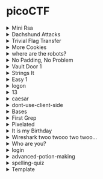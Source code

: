 # picoCTF

<details>
<summary> Mini Rsa </summary>

### Mini Rsa
- We know that e is small.
- So what we can do here is we can multiply n with integers and add c to the product like this n * i + c where i is (0,1,2,3,4....).
- Then what we can do is find the  eth root of the obatined value.
- We can then convert the eth root to hex value and see if the hex value of pico which is 7069636f is present in that if yes then we convert that to plain text.
#### Program Description
- The written [python program](./solution/mini_rsa.py) to find deciphered text.
- Functions nth_power and the nth_pow helps us to find the root. Both functions do the same thing but the nth_power takes less time as it calculates a better value for the lower limit.
- Both functions use binary search to find the root you can google it.
- To use [this](./solution/mini_rsa.py) solution just paste the value of your n, c and e value in the lower given variables and run it. 
- After runnig it please be patient it takes **Few Seconds to Print the result**.
- This solution worked for me but it might not for you because I might have made some mistake so sorry.
- flag: picoCTF{e_sh0u1d_b3_lArg3r_85d643d5}
</details>

<details>
<summary>Dachshund Attacks</summary>

### Dachshund Attacks
- To make this solution in used various resources.
- I read this wikipedia page about **[Wiener Attacks](https://en.wikipedia.org/wiki/Wiener%27s_attack)** which is the photo hint.
- To get a better understanding about how this works I saw this [video](https://www.youtube.com/watch?v=OpPrrndyYNU).
- After that I studied about what are continued fractions from this wikipedia page **[Continued Fractions](https://en.wikipedia.org/wiki/Continued_fraction#:~:text=In%20mathematics%2C%20a%20continued%20fraction,another%20reciprocal%2C%20and%20so%20on)**.
#### Program Description
- After doing the above I wrote this [python program](./solution/Dachshund_Attacks.py) to find the d values using the above [video](https://www.youtube.com/watch?v=OpPrrndyYNU&t=613s) method.
- I wrote my own solution because I was not able to use the other mentioned methods for weiner attacks on web. 
- The findConvergent methods takes in a array of all the continued fractions and gives the value of single convergent.
- The getContinuedFraction function takes a N and e value and empty array and then find all the continued fractions value and returns array with all the continued fractions.
- The getAllConvergent function loops throught the entire continued fraction array and finds all the convergents
- Then we use for loop to loop through all the value of convergents and find the k / d values.
- We ignore the values of d which are even or don't give us a whole value of the fiN = (ed -1) / k
- And the we use the quadratic equation to find the p and q values as mentioned in the [video](https://www.youtube.com/watch?v=OpPrrndyYNU&t=298s).
- To get this working paste your n, c, e value in the variables from the webshell on picoCTF website and then run it.
- This worked for me and it might not work for you because there might be some mistake i made in this so sorry.
- flag: picoCTF{proving_wiener_3899149}
</details>

<details>
<summary>Trivial Flag Transfer</summary>

### Trivial Flag Transfer
- To solve this I googled how to open the pcapng file using wire shark.
- Use wire shark to open the pcapng file and then (used internet help her ) use file > export > object > tftp to get the files.
- Save all the 6 files.
- First file is instruction txt had ceser_cipher with key 13 so did that with this [python program](./solution/trivial_Flag_transfer.py).
- Got this after pasting the contents of the instructions file TFTPDOESNTENCRYPTOURTRAFFICSOWEMUSTDISGUISEOURFLAGTRANSFER.FIGUREOUTAWAYTOHIDETHEFLAGANDIWILLCHECKBACKFORTHEPLAN
- The above decipherd text read as TFTP DOESNT ENCRYPT OUR TRAFFIC SO WE MUST DISGUISE OUR FLAG TRANSFER. FIGURE OUT A WAY TO HIDE THE FLAG AND I WILL CHECK BACK FOR THE PLAN.
- Then I opened the plan file in the notepad found some text just again ran the ceaser cipher on it. 13 was the key.
- Got this IUSEDTHEPROGRAMANDHIDITWITH-DUEDILIGENCE.CHECKOUTTHEPHOTOS
- Which reads as I USED THE PROGRAM AND HID IT WITH - DUE DILIGENCE. CHECKOUT THE PHOTOS
- Opened archive of program.deb using 7 zip the saw a lot of steghid and a readme on it.
- Googled it to find it is a program to hide date in files.
- Installed steghide on wsl using sudo apt-get install steghide.
- Used the command steghide --extract -sf picture3.bmp  given in the readme in archive. 
- Then got error. Googled to find that we need to use a parapharase. With further googling found that paraphrase is  DUEDILIGENCE.
- Got paraphrase hint from a ctf write up.
- Got flag.txt.
- flag: picoCTF{h1dd3n_1n_pLa1n_51GHT_18375919}
</details>

<details>
<summary>More Cookies</summary>

### More Cookies
- Looking at the title which is cookies opened the developer tools > applications > cookies 
- Saw a long text thing in value which looked like base64. Tried converting it ascii. It was all gibberish.
- Ran Ceaser Cipher([here](./solution/trivial_Flag_transfer.py)) on it nothing happened just gibberish.
- Looked up the first hint which is **[Homomorphic encryption](https://en.wikipedia.org/wiki/Homomorphic_encryption)**.
- This encryption is such that we can do operations on the encrypted form of data. The result of the operation is also encrypted. When this result is decrypted it is same as if the operation is performed on the decrypted original data.
- Googled 'Homomorphic encryption + cookies' found a ctf writeup which mentioned that there are words which capital letters in the problem description Cookies, Be Client. It also mentioned about CBC bit flip.
- Googled what is CBC. Watched this example of CBC encryption [video](https://www.youtube.com/watch?v=_aZQFXnnoO4). Got the basic understanding of what we do in CBC.
- Watched one more [video](https://www.youtube.com/watch?v=Rk0NIQfEXBA). Understood that CBC is a mode of operation. Other modes of operation are EBC and Conter mode.
- Google CBC bit flip. Read this [article](https://bernardoamc.com/cbc-bitflipping-attack/#:~:text=Bitflipping%20Attack,in%20the%20next%20ciphertext%20block.) and [this](https://resources.infosecinstitute.com/topic/cbc-byte-flipping-attack-101-approach/). Both have examples describing what happens in bitflip attack but I did not understand either of them.
- Read [this](https://github.com/HHousen/PicoCTF-2021/tree/master/Web%20Exploitation/More%20Cookies) and got the understanding why we are trying to CBC bit flip attack. This writeup suggested to read this [article](https://crypto.stackexchange.com/questions/66085/bit-flipping-attack-on-cbc-mode/66086#66086) which explain in detail what happens in CBC bit flip attack.
- Then I copied the code and tried to make it run and understand what the code is doing.
- Watched this [video](https://www.youtube.com/watch?v=i9KiOjeE-VY) and followed his solution.
- The problem was that running for the 0th postion was taking a long time and also connection was timing out.
- So I increased the char_postion to 12 seeing that the solution is at 13 postion.
- flag: picoCTF{cO0ki3s_yum_82f39377}
</details>

<details>
<summary>where are the robots?</summary>

### Where are the robots
- Doing the usual inspection of the source style thing in the dev tools.
- In cookies found things looking like base64 encoded.
- Nothing useful in the decoded base64.
- Looked the hint understood nothing.
- Googled about the challenge. Found that we need to find the **robots.txt** file.
- **Robots.txt** file tells search engine web crawlers to not index the page that are not meant for public view.
- Watched this [video](https://www.youtube.com/watch?v=pdMMq64D0OU).
- type "robots.txt" the url of the challenge website.
- get .html link paste that in the place of robots.txt in the url
- flag: picoCTF{ca1cu1at1ng_Mach1n3s_1bb4c}
</details>

<details>
<summary>No Padding, No Problem</summary>

### No Padding, No Problem

#### Wrong Approach
- First thing I did was to go back to [mini_rsa.py](/solution/mini_rsa.py) file and then read the personal notes to get a idea of how to encode a text using RSA.
- Since we have n and e so we can encode the text. Since in the challenge it is mentioned that no padding which might mean that the text is encoded as it is.
- From [mini_rsa](/solution/mini_rsa.py) we know that the length of the ciphered text is double of the deciphered text.
- We know that the total length of the ciphered text in this problem is 308 so the length of the deciphered text may be 308 / 2 = 154.  
- So we are going to take the text 'picoCTF{' and add bunch of space (ASCII = 32) so that the length of the string to be encoded is 153 and then at the end we will add }. The process of the encoding can be seen in [no_padding_no_problem.py](/solution/no_padding_no_problem.py) in function encodeInRsa.
- What ever you read above is not true since the length of the cipher text is reduced to 307 as seen when the program ran.

#### Correct Approach
- What I did not see that we can give it the ciphered text to decrypt?
- So I gave it 0 and 1. I would have raised it to power d but the answer would have been 0 and 1 respectively. 
- When entered 2 it returned a decrypted_value. Since we have n and the decryption of the 2, we might be able to find the d. decrypted_value = (2 ** d) % n.
- The d value can be found using two approach described below.
- Created a function findPowerOf2 in [no_padding_no_problem.py](/solution/no_padding_no_problem.py) that take in a number and returns the value of the power to which 2 should be raised to get that number.
- Or can directly run a while loop raising 2 to power 1,2,3.. and so on and mod with n till we get the decrypted_value when we enter 2. Tried this uptil 1500000.
- I tried both of the 2 ways but even after large number of iterations no answer was coming. 
- Googled about the problem.
- Read [this](https://ctftime.org/writeup/32010) solution which suggested to give the program to decrypt c+n value. I did not understand why this will work.
- Then read [this](https://github.com/Dvd848/CTFs/blob/master/2021_picoCTF/No_Padding_No_Problem.md) solution which mentioned that the unpadded RSA is homomorphic which we have read about in the the **More Cookies** challenge.
- Homomorphic encryption is such that when any operation is performed on the encrypted text and then if this is decrypted it will be same as if the operation is performed on the decrypted text.
- And on reading the [second](https://github.com/Dvd848/CTFs/blob/master/2021_picoCTF/No_Padding_No_Problem.md) solution we see how the use the homomorphic property.
- Used the first solution to get the result. I did not understand why the first method works.
- flag: picoCTF{m4yb3_Th0se_m3s54g3s_4r3_difurrent_0801973}
</details>

<details>
<summary>Vault Door 1</summary>

### Vault Door 1
- On reading the program understood that if I enter a password with length less than 8 the program will break, since it is taking the substring of password from letter 8.
- On examining the checkPassword function we can put all the letter in the respective index position to obtain the thing which is probably the flag.
- I wrote this small [python program](/solution/vault_door_1.py) to obtain the flag. I am sorry if I did not use the regular expression correctly.
- flag: picoCTF{d35cr4mbl3_tH3_cH4r4cT3r5_f6daf4}
</details>

<details>
<summary>Strings It</summary>

### Strings It
- Downloaded the file and opened it online [hex editor](https://hexed.it/). Saw that it is a elf file.
- The problem mentioned to not run the file. I don't know how to run the file.
- Looked at the hint. Hint opens a page to the strings command. 
- Run the strings command on the strings file. See a lot of lines of string that look like base 64 encoded. Try to decode a few using copy paste and python. Get error incorrect padding.
- Used the strings command on the strings file and created the file.txt out of the output of the strings command. strings strings >> file.txt.
- Opened the file.txt in nano and tried to ctrl + w to find the picoCTF. But doing this on the browser shell closed the window.
- So googled about the challenge and found we can use command grep to find the picoCTF in the file.txt.
- command cat file.txt | grep picoCTF
- flag: picoCTF{5tRIng5_1T_7f766a23}
</details>

<details>
<summary>Easy 1</summary>

### Easy 1
- wget the table.
- Encrypted flag: UFJKXQZQUNB key: SOLVECRYPTO
- Google about the one time pad. Read the [wikipedia article](https://en.wikipedia.org/wiki/One-time_pad) on it mainly the example section.
- When you read the example you will get the idea of how to decrypt the flag.
- I made this small [program](/solution/easy_1.py) to decrypt flag. You just have to enter the encrypted flag and the key when you run the program.
- flag: picoCTF{cryptoisfun}
</details>

<details>
<summary>logon</summary>

### logon
- Logged in using joe. Did not enter the password. Success you have logged in but no flag happened.
- Logged in as joe using password as password. Success you have logged in but no flag happened.
- Looked at the cookies. Saw cookies admin, username, password, __cf_bm, PHPSESSID.
- __cf_bm is something related to bots and PHPSESSID is some kind of session id.
- admin was false. Tried setting it to true. Nothing useful happened.
- Looked at the hint. 
- Logged in as human with password as password. Success you have logged in but no flag happened.
- Then realized if the joe is case sensitive. Logged in as Joe with no password gave an error "I'm sorry Joe's password is super secure. You're not getting in that way.
"
- Tried logging in as Joe this time with password as password. Same above error.
- Logged in as human and then clicked home and then tried logging in as Joe smae as above error.
- Googled about the problem.
- Saw this [video](https://www.youtube.com/watch?v=6IHI0teB7ek). Realized that what I did with the admin cookie previously was correct what I did wrong was not make T capital in True.
- flag: picoCTF{th3_c0nsp1r4cy_l1v3s_0c98aacc}
</details>

<details>
<summary>13</summary>

### 13
- This might be a ceaser cipher with key 13.
- Used the [trival_flag_transfer.py](./solution/trivial_Flag_transfer.py) program as there is ceaser cipher in there.
- The program will print the decipherd text for all the 26 key. The key here is most probably 13.
- flag: picoCTF{not_too_bad_of_a_problem}
</details>

<details>
<summary>caesar</summary>

### Caesar
- Here we are given a message in it's encrypted form. 
- Tried ceaser cipher on it using the [trival_flag_transfer.py](/solution/trivial_Flag_transfer.py)
- Got all the 26 rotations. Tried looking through them if any of then are meaningful phrases.
- This phrase looked meaningful "crossingtherubicondjneoach".
- Submitted it and it was the flag.
- flag: picoCTF{crossingtherubicondjneoach}
</details>

<details>
<summary>dont-use-client-side</summary>

### dont-use-client-side
- Opened the link and went to source.
- Saw that the password verfication was done in function veify. 
- And there was the flag in some form of jumbled form.
- verify function was selecting the element with id pass and getting it's value.
- Then it was checking if the substring 0 to 4 is pico. It is at a single time checking 4 characters. And similary if we calculate the value of the start and end in substring we can piece together the flag.
- We can look at the start index of the substring method in order of 0, split, split*2, split*3 and so on. And then put the value to which these substring are compared in order to get the flag.
- Or you can also use this [program](./solution/dont_use_client_side.py) to piece the flag together. All you have to do is paste in all the if conditions in the verify function in the source. If the program does not work for you sorry.
- Sorry if used something in the regex worngly.
- flag: picoCTF{no_clients_plz_b706c5}
</details>

<details>
<summary>Bases</summary>

### Bases
- Looking at the string in the problem description. It looks like base64 encoded.
- One can use this [program](./solution/bases.py) or [this online base 64 decoder](https://www.base64decode.org/) to decode the string.
- Just run the program and enter the encoded string and output is the flag value.
- picoCTF{l3arn_th3_r0p35}
</details>

<details>
<summary>First Grep</summary>

### First grep
- I have already read about this command while doing the previous problems.
- I helps us to find the patterns in files. I can do a lot more but I know only the basic stuff about it.
- One can read about grep by typing **man grep** in webshell.
- Typed this in webshell **grep picoCTF file**.
- flag: picoCTF{grep_is_good_to_find_things_5af9d829}
</details>

<details>
<summary>Pixelated</summary>

### Pixelated
- Downloaded the 2 images on to my computer looked at them both were like noise on old TV Screen but coloured.
- Looked at their size on disk but it was not large so no nothing in the zip format stored in them.
- Looked at the first hint which ahd a link to wikipedia article on [Visual Cryptography](https://en.wikipedia.org/wiki/Visual_cryptography). Read it.
- In the example section the article talks about how we can change the pixel values so that when the 2 images are stacked on top of each other we will get the original image.
- Looked at the second hint which also talked about stacking the 2 images.
- Tried to stack images using gimp and playing with different modes. Nothing useful happened.
- Google about the problem. Found [this](https://picoctf2021.haydenhousen.com/cryptography/pixelated) writeup which had [this](https://github.com/HHousen/PicoCTF-2021/blob/master/Cryptography/Pixelated/script.py) script. 
- The above script was using some libraries I did not understand what those libraries were doing.
- Watched [video](https://www.youtube.com/watch?v=e7Yx2nxGcqU) on the problem. What we actually have to do is to add the 2 images. Like add the red, blues and greens. Same as the wikipedia article but it was with black and white.
- I have read about manipulating images in the book **Automate the boring stuff with python** in [chapter 19](https://automatetheboringstuff.com/2e/chapter19/). So I went there to refresh a few things.
- After reading the chapter 19 created the [program](/solution/pixelated.py) to get the flag. Before running the program make sure that you have pillow module installed on your system.
- In the program we are using the module pillow about which you can find more at [here](https://pypi.org/project/Pillow/).
- flag: picoCTF{da8fcef8}
</details>

<details>
<summary>It is my Birthday</summary>

### It is my Birthday
- Opened the website went straight to the cookies section.
- Uploaded a single file gave error file too large.
- Uploaded no file and gave error no file.
- Created a file with 1 as the content and uploaded same in both gave error files are not different and no change in the cookie.
- Created another file with 2 as the content and uploader 1 in first and 2 in the other and gave error MD5 don't match.
- Added a invisible space to the pdf as content 1 got same error MD5 hashes don't match.
- Googled the MD5 hashes of pdf. Read [this](https://cs.indstate.edu/~fsagar/doc/paper.pdf).
- MD5 hashes is used to verify the file downloaded from server is same or not. This is done by creating MD5 on the server and then when file is downloaded if both are same then file is ok. 
- MD5 is not collision free which means that for two different inputs we can have same output.
- So our objective is to have 2 pdfs whoes MD5 hashes are same but they are different in some way. To have same md5 hashes we must some how use the collision thing.
- Since I have no idea on how to make pdf which are different but have same MD5 hashes I looked the hints.
- Hints mentioned to look at the category of the problem which is Web Exploitation and the second one said how many PHP sites check the rule in description. I did not understood anything from the hints.
- Googled how to make 2 pdf files with same md5 Hashes. Did not find a way to make such file.
- Then googled 2 files which have same md5 hash. Found [this](https://security.stackexchange.com/questions/21081/program-binaries-or-files-with-same-md5-hash) which has a link to [this](https://www.mathstat.dal.ca/~selinger/md5collision/) which had [link](http://web.archive.org/web/20071226014140/http://www.cits.rub.de/MD5Collisions/) to [script1](http://web.archive.org/web/20071226014140/http://www.cits.rub.de/imperia/md/content/magnus/letter_of_rec.ps) and [script2](http://web.archive.org/web/20071226014140/http://www.cits.rub.de/imperia/md/content/magnus/order.ps) with same MD5 hashes.
- I renamed those 2 files extentions to pdf.
- It worked and opened some program which had the flag.
- flag: picoCTF{c0ngr4ts_u_r_1nv1t3d_40d81ca2}
</details>
<details>
<summary>Wireshark twoo twooo two twoo...</summary>

### Wireshark twoo twooo two twoo...
- Downloaded the file onto my computer and opened it with wire shark
- Tried file > export Objects > TFTP. Nothing to export there.
- After looking here and there looked at the hints.
- Hint1: did you really find_the_flag? Looked for the find in the filter option. 
- Hint2: Look for traffic that seems suspicious.
- I don't know how to look for suspicios traffic. There was one thing highlighted in red. I did not understand what is inside it and there was no flag. 
- On scrolling down found another red highlighted thing.
- More scrolling found a request with GET method for flag in Frame 3320. Opened it nothing inside it useful.
- Since this is get request there must be a response. Careful looking under saw HTTP response with 200 status on frame 3329. It had text by side of it.
- Opened it to find the flag picoCTF{89d93dbb96a3857ac87ba0cea3c10a9e4c7b34d79b2edb463cef030d34297bd0}. Submitted it and found it was not correct.
- Looked further. And found there are many such request. There must be some way to filter these requests.
- Sorted the length. A bunch of response had 263 length. All had flags in them. It also had a red highlighted one in them which had a text/plain beside. 
- Text inside it was inform of base64 encoded. AQAAANdL16XINqtaIfPEd4oSsoqp95pLlVW4Iavm0x93mlJlUw-LqQ==/. Got error on decoding it.
- Copied the last flag picoCTF{3fe0b2788f30d9cb9f77d3b2752f13c554fe7f0e7a2883e57c8a44b34f35675c}. In correct.
- Googled how to filter the request and get the line based text. Filter data-text-lines containes "picoCTF".
- Then I exported the flags. file > export packet disections > as plain text.
- The wrote [this](/solution/wire_shark_two_two_two.py) to get all the flags. 
  - picoCTF{bfe48e8500c454d647c55a4471985e776a07b26cba64526713f43758599aa98b}
  - picoCTF{bda69bdf8f570a9aaab0e4108a0fa5f64cb26ba7d2269bb63f68af5d98b98245}
  - picoCTF{fe83bcb6cfd43d3b79392f6a4232685f6ed4e7a789c2ce559cf3c1ab6adbe34b}
  - picoCTF{711d3893d90f100c15e10ef4842abeed3a830f8237c1257cd47389646da97810}
  - picoCTF{3cf1e22d489fcfb6bb312a34f46c8699989ed043406134331452d11ce73cd59e}
  - picoCTF{b4cc138bb0f7f9da7e35085e349555aa6d00bdca3b021c1fe8663c0a422ce0d7}
  - picoCTF{41b8a1a796bd8d202016f75bc5b38889e9ea06007e6b22fc856d380fb7573133}
  - picoCTF{9812bc4be04e6f9c803152313db3da53b3dfb799bdb05aac46fa0dd0045d2fc2}
  - picoCTF{64cf3ede3736a340fdf2954be5151ce53bec291c5e48cbccb44faa529946e249}
  - picoCTF{c50d259a4e172fcb2eddbabeebd272473e4882b76c9efcd12c03ac04429d884a}
  - picoCTF{0a024b7d39603756feafa2bbaa1603b14a99eae5dcd59f1d957f511d822c8c06}
  - picoCTF{97211eec9228bb247d762527bace8b3e4ec2110c8834af12aefd3c552cdc21b2}
  - picoCTF{29679910c47d8afc737a1c21d7bf758cd3d81001bdbeec8c6f81a6ad88fdc279}
  - picoCTF{996979e9540be0fe9320e80eb6336047f8140a80830700907b99741310acf08f}
  - picoCTF{8b272a18c1005c95a420d4a0df426cb8441d29eb96210493a96fa25ac5e657aa}
  - picoCTF{e1d0a752dc71121200f4bcb1b8cc2e03e84488df229b82196afbe0045ef025c4}
  - picoCTF{0ba511844a2ab38fe0709bcdb2b8bdfeb37a0b466dc902e92062db4c2b3f455c}
  - picoCTF{dadda48e855421e14597ffc727943b57efd8c9a15d10bfd491f0390659162fb1}
  - picoCTF{f4dd87795395c74f3083f8caa4ec22d1531281554a6003d1c47c5f0370984ab6}
  - picoCTF{0f30a584680db9e70c7e1c6ca954c2f023b77f3fd2b05bd9aeee6e00dc4da5d7}
  - picoCTF{715e4d0d167e862af8825f62d3f4ff8aef20443445a06b1c68572390a2825d29}
  - picoCTF{7654ee03f31576e8ed44799fc4fa5ee053d35050000502e878d1fb8022618923}
  - picoCTF{068606b5faca0491d97a2b46fdca7f6f81acbd909ce691077fe77e03a3c0939a}
  - picoCTF{64ab681ffed33c49b5e8ae0576e22857e9a10ae30cdbee415fb514b84aa58aea}
  - picoCTF{8ae3995e726f8f2c3724e2e0522f038aba6649facd378d8965c648233d79a252}
  - picoCTF{1c125d267b5811cd25cca2d517e022270aa60f3c8461f4097c685bcca637a6a9}
  - picoCTF{824c298d14e1fe369df991af72ab0725d2e7c7d05b9655486873ccc467f4bd6b}
  - picoCTF{e1d8dd1b73d5fd7704a16c924ddee69dc6bf9beef14cc3a10142704b81f0fa07}
  - picoCTF{82d260fe0670d551347b164c54183d996c52ebeebb1ccfcc2c2ebb91268dc944}
  - picoCTF{74876fc61ebc9c902f8983979cd4c21206c69a23f0dcc0817e150dd75e446838}
  - picoCTF{49c52d1f30973f90716bbcbe3633e11cf70b9a31ed785871ccb80473302a59db}
  - picoCTF{89d93dbb96a3857ac87ba0cea3c10a9e4c7b34d79b2edb463cef030d34297bd0}
  - picoCTF{5ceacdce54c13a3fddfcfb225a00247304fbb15f29f9c90434383f277567992d}
  - picoCTF{c22a40a43ed7034bd935805f59603a46d3a1f2d6b8e31281eb0721597b6c6d62}
  - picoCTF{6071bca5da06d4f975a52357cda0cd6f0614787c1c70b1b7e1af2c7fb272d281}
  - picoCTF{65a8b141f019506feea38a119988ad645bcab1a5fa8693efdf26e1fd3cb44b4c}
  - picoCTF{d7f5cb78a895d3805601522b95d599cb6d2689c6a856e3fbee6aac2fca0c20f3}
  - picoCTF{739bb0f0aa17331819a0e942d37bfee757c8d9cd089cdfe32509027b92485213}
  - picoCTF{7a891e2c4ad0da374bc15ad7ad0ee081077dd376f06152781f780c201691713d}
  - picoCTF{a97d3ee943221888bd1157429e4a00ed5e9905a610e64664f7e36c7f5e0a4ef9}
  - picoCTF{c38d2d74dc21bbb2e3a95b52e2354ee523379cfe4f8b348c9c5b5d7bd7cb871b}
  - picoCTF{e4dc886c39a53ff118bf29041067cde48dcebb89b3dae61a8aba6187d671999a}
  - picoCTF{9fbd0d18aa1abfd289ba977ae4354b821cc74591260889afba1b0b6e7763aa31}
  - picoCTF{3fc0801bcd36336a2c030c6e5f452f5795be1d562e00411365fb64c6a2f688ef}
  - picoCTF{4aa86643eb2ddb5709725344cd0e63e6c52e35c2e64a39f3a4a0ee7bbd5d3ade}
  - picoCTF{4af8df415d17e6df99a5efddebcb33a68c0c8bf26d481eed16b5f77675030d7f}
  - picoCTF{e4f52a0d2a924906ac102a32c52ab9128bf9cd6e5294518ad3ed6748f853b0ab}
  - picoCTF{cc104e74a9f50164ee5652d168ef38a21b7a2d5e3196062e669e3a2705f1a0d3}
  - picoCTF{2aac620b0bdd2e6946d62c5d232ca32ba1f5a9d8ec82c060778b54ffeb8fbd1f}
  - picoCTF{4e55be07159def207afc142954f5673a0651d5f32f5f4090fb774d960628e352}
  - picoCTF{983e5e2703a132a49479e438bfba15ee5d02345b03d410b8163b685973937da7}
  - picoCTF{d342a46e8179de9941720c5e0eeac0d0fae9d3014d2ddcf531a7865a997b00e5}
  - picoCTF{2133904cfe757bc6c68c3e5f3749b37d67d7fa6ffb2768410be593d3fe8c4bd4}
  - picoCTF{29b726b9a57d176e1487d159474ee7e6508b66c05c526a00c942a8cebb6bb496}
  - picoCTF{7302b0dca07cd890c75e38d78d7e74d7bbf2b932f555aaf5b6754f56e778e3fc}
  - picoCTF{22e018bb8282e9d7852ed4e65f70a26524dabef78cf41e1db45c070c94621c57}
  - picoCTF{40f366ccf0f6462f5b8b1dc4d7384a62aa95565afcaad96a937b8c1f1134099b}
  - picoCTF{db38cbc215cde0d9cd52cbca2390defdb54303e998019a5c4ddaf9861b54efcb}
  - picoCTF{090fa8ec995ab9fc9f97cbe9ea36cb81c4504a3ca02466ddd207cfe7f785cb5c}
  - picoCTF{947b91a983c93217304f8e5b112e93eaf619e6a9386ab93be93a9b67e53b2fda}
  - picoCTF{a3ed2f602322f749f4cb016515e25b67749efd08ac2f2c53023596cbf0dcbd0f}
  - picoCTF{8e625859eb325d2a69934e4a44c93fcc132e813efb3fdaaa5143147678e9cbf9}
  - picoCTF{8d43c4889ee5b507d1785adfa2592f2fb3d7cf20ebf37ce46595edc46fba3f6d}
  - picoCTF{0020d021e9e38dbb5a5fa432175089d8b76e4a900618c95f8cae14fedaa45b63}
  - picoCTF{69e96b10f560a6a0656a6d950e73e41bcf4226c424bb5622839dda0c66755b14}
  - picoCTF{34c6ca47d858ab18aa2008f4ac31c31570c46186939e6b46458b19082122d4bd}
  - picoCTF{ebfcebe696b1fdbba2abb3b003165152456bd83b6ddfbf180ca366de0dec1b0c}
  - picoCTF{aa125aaeb4723f69dceaa90125a8099a6f3fe0259e068fd82dcbeb76131448bb}
  - picoCTF{80d65857d8d81a92769e8cd136376522d113c4298b331318ce7adcbf5e70104d}
  - picoCTF{00ae773ce4a4b3cf3287f072c13ec7139a74207de635de9d115087bc4f312bae}
  - picoCTF{7e808778b7250893922a17d53f10365b009a7624935850ac5c8140461e49d579}
  - picoCTF{33e80d6e9f56c1f7705c73566d347ccb32b4662171f224b6dfcb6c8fce4f1601}
  - picoCTF{5d921ffbe2709ba82d09603a095530aedae41ab96fd052140cbc64319b7ab0ac}
  - picoCTF{977b385d5dd6abde9cb89ee940b5cfb7179d73d989c6993346d278bff003c154}
  - picoCTF{ca7d3b029817de8f318d8fa521ad1b569f4e8a37358373193522cc7f5628ed49}
  - picoCTF{a820680ab6444b1daf5281192f337aefb4aa95a313c9f270804ef7826ecc298c}
  - picoCTF{998d01dadf1b44eb4ec7b7e8fa11f11bcd2d7d86f3f9e4966dde22d4a84ca113}
  - picoCTF{cb8fe3ec65f890e2f0570c98c4edd3fe4115bc059ac2afb39300c7b66f2302c4}
  - picoCTF{bc2af8cbe0ae0befdd28b14412295243354cd3c7cc74e88d8facb2fd5e6ef34d}
  - picoCTF{09082a0313e16fc36f8076ff86e54e83048a8568f5c2294fea5fb3bcd212e7f2}
  - picoCTF{2386746aeb258914349dc81a85cb5de72e47930c7f11759b4ad9f864efa7b5aa}
  - picoCTF{173306d7b886423d9f79d3d0d05209807ae7b83c445931319830e4e0ad2d2f09}
  - picoCTF{6cb98e2295bbe1f15fd8b8b5908de360d386b98a0ce7e0407e001b453b05be22}
  - picoCTF{132e643c8fdadb54c366072cb33940411fcfd355209fc1ce9b2022ad1cd1b060}
  - picoCTF{044ffca72f0f191b0715ff1a9bff182c810cb2786370cbf8cdc1943c2e7aedf6}
  - picoCTF{b278104c2602442e3db401749c30527d80ba560f9a02c939cb4ff6ea189a140d}
  - picoCTF{7282e048d6d32383b65f3a03b1101219ac73f7f538446b78d1b2b334e0985447}
  - picoCTF{98406c4acbf0f57b3ccbc923aab5a603d70f86d507f422d9bd8656398f53433e}
  - picoCTF{3fe0b2788f30d9cb9f77d3b2752f13c554fe7f0e7a2883e57c8a44b34f35675c}
- Then I read the first hint and understood that all my above things are wrong. Since none of those are flags.
- Again I looked at all the red highlighted things found the one with the base64 encoded text. Did not find the flag.
- Googled the problem. Found [this](https://github.com/Dvd848/CTFs/blob/master/2021_picoCTF/Wireshark_twoo_twooo_two_twoo.md) writeup. This person also found all those flags we found and none worked.
- He also found the base64 encoded string which was flag for him but for me it is not converting into the string.
- Watched this [video](https://www.google.com/search?q=Wireshark+twoo+twooo+two+twoo...&rlz=1C1ONGR_enIN985IN985&sourceid=chrome&ie=UTF-8#fpstate=ive&vld=cid:0dd079bc,vid:mQB_yoAY0gg). He solved the problem with the cmd and I did not understand much.
- Watched this [video](https://www.youtube.com/watch?v=jDY6nW4yNBM). In the video we narrow the things down to the dns query made to destination 18.217.1.57. 
- In the video what we are told is that the data is being sent throught the dns queries little by little in base64 encoded form. And this might be really our flag.
- The text is at the front of .redherring.com
- The base64 encoded text is cGljb0NU RntkbnNf M3hmMWxf ZnR3X2Rl YWRiZWVm fQ==
- I took all those chunks and took to online base64 decoder. Got a flag.
- flag: picoCTF{dns_3xf1l_ftw_deadbeef}
</details>

<details>
<summary>Who are you?</summary>

### Who are you?
- Opened the website. Found no buttons to interact.
- A gif load with text wait a minute who are you? 
- There is script in the source with click event listener on element with class close. On click it will select myAlert element and alert close. But there is no button to click on page.
- Looked at the hint: It ain't much, but it's an RFC https://tools.ietf.org/html/rfc2616
- This is a document on HTTP/1
- Looked in the cookie section nothing found.
- Googled the challenge. Watched [this](https://www.youtube.com/watch?v=su1XD3x5k_E) and [this](https://www.youtube.com/watch?v=lldA9BDjZyw) video.
- Did not understand anything form the 1st video.
- Second video told RFC stands for Request for comments.
- Read [this](https://ctftime.org/writeup/26905) write up. And followed it with the various links it has.
- The site mentions it allows only pico browsers user. So we need to use the header user-agent with value PicoBrowser. User-agent header tells the server the application name of the user in this case PicoBrowser. command used here: **wget --user-agent="PicoBrowser" http://mercury.picoctf.net:39114/**
- We get a index.html file on cat it we see I don't trust users from another site. [Writeup](https://ctftime.org/writeup/26905) suggest us to use referer header here. Referer header contains the partial or full url of the site from which the resource has been requested. This tell the server that where the resource is being used. command here used: **wget --user-agent='PicoBrowser' --referer='http://mercury.picoctf.net:39114/' http://mercury.picoctf.net:39114/**
- We get another index.html. On cat it we see Sorry this site only worked in 2018. [Writeup](https://ctftime.org/writeup/26905) suggest us to use Date header here. Date and time header tells the server at which date and time the request was originated. So here we need to set some date in the year 2018. command used here: **wget --user-agent='PicoBrowser' --referer='http://mercury.picoctf.net:39114/' http://mercury.picoctf.net:39114/ --header='Date: 2018'**
- We get another index.html which says that I don't trust users which can be tracked. [Writeup](https://ctftime.org/writeup/26905) suggest us to use DNT header here. It tells the server that user prefers not to be tracked. command used here is: **wget --user-agent='PicoBrowser' --referer='http://mercury.picoctf.net:39114/' http://mercury.picoctf.net:39114/ --header='Date: 2018' --header='DNT: dnt'**
- We get another index.html which say this site is only for people form sweden. [Writeup](https://ctftime.org/writeup/26905) suggest us to use X-Forwarded-For header here. When user requests something directly form the server the user IP address is written in server logs. But if there are proxies in connection then the ip address of the final proxy is passed to the server which of no use for the server. So to pass a more useful IP address of the client X-forwarded-for header is used. [Writeup](https://ctftime.org/writeup/26905) also suggests us to find a swedish IP address. I used this 31.3.152.55. Command used here is: **wget --user-agent='PicoBrowser' --referer='http://mercury.picoctf.net:39114/' http://mercury.picoctf.net:39114/ --header='Date: 2018' --header='DNT: dnt' --header="X-Forwarded-For: 31.3.152.55"**
- We get anohter index.html file which says that we are from sweden but don't speak swedish. [Writeup](https://ctftime.org/writeup/26905) suggest us to use Accept-language header here. This header tells the server about the local language that the user prefers. The value of this header is set by browser depending on the language of the user-interface. Command user here: **wget --user-agent='PicoBrowser' --referer='http://mercury.picoctf.net: http://mercury.picoctf.net:39114/ --header='Date: 2018' --header='DNT: dnt' --header="X-Forwarded-For: 31.3.152.55" --header="Accept-language: sv"**
- We get another index.html which has the flag.
- flag: picoCTF{http_h34d3rs_v3ry_c0Ol_much_w0w_20ace0e4}
</details>

<details>
<summary>login</summary>

### login
- Description: My dog-sitter's brother made this website but I can't get in; can you help?
- Open the website and open the cookies in the developer tools thing.
- Type in random username and password. Nothing happening to the cookies.
- Open the source. Find the Script in the index.js.
- Script is asynchronous. Don't Know what is happening to the promise. It waits for the window to load then selects the form element and adds a submit eventListener to it and  prevents the default behaivour of the submit button. creates a r variable to store some values to select the input fields in the form and get their values.
- After getting the values from the input fields it base64 encodes them and then removes the padding = with nothing.
- So the in base64 encoded with some padding at end which is been replaced username: "YWRtaW4" password: "cGljb0NURns1M3J2M3JfNTNydjNyXzUzcnYzcl81M3J2M3JfNTNydjNyfQ"
- Further in the script we see that our flag is base64 decoded form of the password. But we cannot directly decode the thing since there might be some padding which has been replace with a empty string and will get error if try to do it.
- I created this small python [program](/solution/login.py) run it and then input the password [here] and you will get the flag.
- flag: picoCTF{53rv3r_53rv3r_53rv3r_53rv3r_53rv3r}
</details>

<details>
<summary>advanced-potion-making</summary>

### advanced-potion-making
- Downloaded the file. I had no extension.
- Opened the file in [online hex editor](https://hexed.it/). Saw the IHDR word in the hex editor googled it found [PNG Wikipedia page](https://en.wikipedia.org/wiki/PNG).
- This might be some kind of PNG file which is changed in some way. I have now idea of how to figure it out. There are no hints also.
- Looked at the initial few hex digits they were different from what was shown in the wikipedia file format.
- It might be that the initial bits are changed as they were also changed in one of the previous challenges.
- I also noticed in the hex editor is that there is a lot of XT kind of symbols in the beginning and similarly L2U kind of symbols at the end of the file. My guess is that the file has been padded with some kind of data.
- Googled the problem.
- Found this [writeup](https://www.ctfwriteup.com/picoctf/picomini-by-redpwn/forensics) which had changed the bits. I also did the same using the wikipedia page.
- Opened the file in the paint. I was all red colour and no flag was there.
- The next step in the ctf write up is to use stegsolve to find the flag.
- Watched this [video](https://www.youtube.com/watch?app=desktop&v=MJK6rvOSPPE)
- I was not able to understand any of their solution with all the color change and the stegsolve things.
- So I wrote my own [solution](/solution/advanced_potion_making.py) and provided the explanation. 
### Program Description
- **Objective**
    - We know that the flag is hidden in the image. 
    - But the pixel value of the flag is very similar to the background color. 
    - So what we have to do is to make the difference between the flag pixel value and the background color very large. 
    - It is like flag is written on a 'white paper' with 'almost white ink'. 
    - So we have to do is to make the 'white paper' black and 'almost white ink' completely white. 
    - We cannot do this with naked eye but a computer can do this since it works with pixel value.
- **My Approach**
    - What I did is that I first is to run to through all the individual pixel of the image and store the pixel value of the unique pixel with number of times they occured in the image.
    - Then run through the individual pixel of the image again and find the percentage of this pixel value present in the image using the our previous recorded value of the number of times the various pixel occured in the image.
    - If the percentage of the current pixel is more than 50% then this is a background pixel and we store a black pixel in the new image at the same position
    - If the precentage of the current pixel is less than 50% we store a white pixel at the same position in the new image.
    - After doing the above we store the new image on the disk.
- **Instructions**
    - To run my [solution](/solution/advanced_potion_making.py) you will have to make few setups.
    - You need to have pip installed in the computer. You can find more about it [here](https://pypi.org/project/pip/).
    - Using pip install the pillow module. You can find the instructions to do so [here](https://pillow.readthedocs.io/en/latest/installation.html).
    - Now you have to do is take the uncorrupted copy of the image in a folder.
    - Name the folder to "solution" else change path in the program.
    - Name the image as 'image.png'
    - Then run the program.
    - You will get a new image with name ["image_with_flag.png"](/flag_images/image_with_flag.png).
    - **Sorry** if this solution does not work for you.
- flag: picoCTF{w1z4rdry}
</details>

<details>
<summary>spelling-quiz</summary>

### spelling-quiz
- Downloaded the file to my system.
- Unzip to find 3 files encrypt.py, flag.txt, study-guide.txt
- Opened the encrypt.py.
- Seeing the various things in program we try to run the program in piece form and try to understand what it is doing.
- On looking at the first files variables I googled what does a for loop inside a list do and found this [stackoverflow post](https://stackoverflow.com/questions/11479392/what-does-a-for-loop-within-a-list-do-in-python). This post has examples which explains very nicely what the for loops do.
- os.walk(path) is a method which take a path as argument and then loops through all the file and subfolders in that path and all the files and folder in the subfolder. It basically travels all of the directory tree.
- You can find a very good explanation of os.walk() in the book **Automate the boring stuff with python** chapter 10.
- In the program encrypt.py the loops in files list are going through all the files of the current directory and checking the specific file is a .txt file if so then they are storing the realtive path of that file in the files list.
- In next line we are storing english alphabets as list in variable alphabet.
- We are then shuffling the alphabet list and stroing the shuffled list in the variable shuffled using **[walrus operator](https://medium.com/mlearning-ai/when-and-why-to-use-over-in-python-b91168875453#:~:text=The%20walrus%20operator%20is%20denoted,the%20processing%20of%20large%20data.)**. 
- It then creates a dictionary form alphabet and shuffled list.
- It then loops through all the .txt file in the list files
- Reads all the text in each file and then replaces all the characters using the key value pairs in the dictionary and then writes it back into the original file. Like for key 'a' in dictionary the value may be 'm' depending on the shuffle then the after encryption all the a in the text file will be replaced by m. 
- The character in the file is not present in the text it is kept as it is.
- The value which is stored in variable encrypted is written in a fancy way. I have written it's simplified form below.

```
    encrypted_list = [];
    for c in text:
        if c in dictionary:
            encrypted_list.append(dictionary[c])
        else:
            encrypted_list.append(c);
    encrypted = "".join(encrypted_list);
```

- The value stored in the variable encrypted is then written in the file.
- So now I understand how the things are getting encrypted it is time to get the flag.
- File flag.txt has our flag in the encrypted form.
- study-guides.txt has bunch of string which are encrypted.
- I was looking at the strings and saw this string "bwttxnlrv" which looks quite similar to the butterfly as length is same.
- The above problem is very difficult since every time shuffle is going to generate new dictionary.
- I looked at this [writeup](https://github.com/jon-brandy/CTF-WRITE-UP/blob/5b947ed4ee2de28aa10675fa1ec5c11fe4ed8d48/Asset/spelling-quiz/README.md)
- It suggested to use [this](https://github.com/jon-brandy/CTF-WRITE-UP/blob/5b947ed4ee2de28aa10675fa1ec5c11fe4ed8d48/Asset/spelling-quiz/README.md) online tool to solve the problem and also gave instructions of how to use it in the writeup.
- It give text on solving perhaps the dog jumped over was just tired.
- We just have to replac space with _ and put it in picoCTF{}
- flag: picoCTF{perhaps_the_dog_jumped_over_was_just_tired}

</details>

<details>
<summary>Template</summary>

### Things to add
- content
</details>


